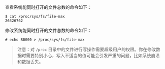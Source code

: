 查看系统能同时打开的文件总数的命令如下：

```shell
$ cat /proc/sys/fs/file-max
26326762
```

修改系统能同时打开的文件总数的命令如下：

```console
# echo 80000 > /proc/sys/fs/file-max
```

> 注意：对 `/proc` 目录中的文件进行写操作需要超级用户的权限。你在修改数据时需要特别小心，写入不适当的值可能会引发严重的问题，比如系统崩溃和数据丢失。